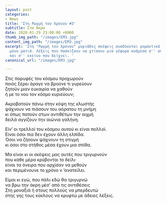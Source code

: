 ```yaml
---
layout: post
categories:
- News
title: 'Στη Ρωγμή του Χρόνου #3'
subtitle: Στα Άκρα
date: 2020-01-29 23:00:00 +0000
thumb_img_path: "/images/EM3.jpg"
content_img_path: "/images/EM3.jpg"
excerpt: 'Στη "Ρωγμή του Χρόνου" μυριάδες σκέψεις αναδύονται ρομαντικά, μέσα από μια
  μόνο ματιά. Λέξεις που πασκίζουν να χτίσουν μια γέφυρα ανάμεσα σ'' αυτό που μιλά
  και σ'' εκείνο που δείχνει. '
canonical_url: "/images/EM3.jpg"

---
```

Στις παρυφές του κόσμου προχωρούν  
ποιός ξέρει άραγε να βρούνε τι γυρεύουν  
ζητούν μιαν ευκαιρία να χαθούν  
ή με το νου τον κόσμο κυριεύουν;

Ακροβατούν πάνω στην κόψη της κλωστής  
ψάχνουν να πιάσουν του αόρατου τη μνήμη  
κι όπως πατούν στων αντιθέτων την αιχμή  
δειλά αγγίζουν την αιώνια γαλήνη.

Είν’ οι τρελλοί του κόσμου αυτού κι είναι πολλοί.  
Είναι όσοι πια δεν έχουν άλλη ελπίδα.  
Όσοι να ζήσουν ψάχνουν τη στιγμή  
κι όσοι στο στήθος μέσα έχουν μια σπίθα.

Μα είναι κι οι σκέψεις μας αυτές που τριγυρνούν  
που κάθε μέρα κρύβονται το δείλι·  
είναι τα όνειρα που αρχίσαν να μεθούν  
και περιμένουνε το χρόνο ν ’ανατείλει.

Είμαι κι εγώ, που πάλι εδώ θα τριγυρνώ  
να βρω την άκρη μέσ' από τις αντιθέσεις  
Στη μοναξιά ή στους πολλούς να μπερδευτώ  
στης γης τους κύκλους να κρυφτώ με άδειες λέξεις.
